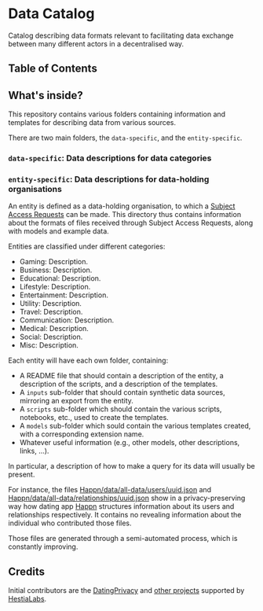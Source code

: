 # Data Catalog

Catalog describing data formats relevant to facilitating data exchange between many different actors in a decentralised way.

## Table of Contents



## What's inside?

This repository contains various folders containing information and templates for describing data from various sources.

There are two main folders, the `data-specific`, and the `entity-specific`.

### `data-specific`: Data descriptions for data categories

### `entity-specific`: Data descriptions for data-holding organisations

An entity is defined as a data-holding organisation, to which a [Subject Access Requests](https://wiki.personaldata.io/wiki/Subject_Access_Request) can be made. This directory thus contains information about the formats of files received through Subject Access Requests, along with models and example data.

Entities are classified under different categories:
* Gaming: Description.
* Business: Description.
* Educational: Description.
* Lifestyle: Description.
* Entertainment: Description.
* Utility: Description.
* Travel: Description.
* Communication: Description.
* Medical: Description.
* Social: Description.
* Misc: Description.

Each entity will have each own folder, containing:
* A README file that should contain a description of the entity, a description of the scripts, and a description of the templates.
* A `inputs` sub-folder that should contain synthetic data sources, mirroring an export from the entity.
* A `scripts` sub-folder which should contain the various scripts, notebooks, etc., used to create the templates.
* A `models` sub-folder which sould contain the various templates created, with a corresponding extension name.
* Whatever useful information (e.g., other models, other descriptions, links, ...).

In particular, a description of how to make a query for its data will usually be present.

For instance, the files [Happn/data/all-data/users/uuid.json](https://github.com/hestiaAI/data-catalog/blob/main/SAR/Happn/data/all-data/users/uuid.json) and [Happn/data/all-data/relationships/uuid.json](https://github.com/hestiaAI/data-catalog/blob/main/SAR/Happn/data/all-data/relationships/uuid.json) show in a privacy-preserving way how dating app [Happn](https://www.happn.com/en/) structures information about its users and relationships respectively. It contains no revealing information about the individual who contributed those files.

Those files are generated through a semi-automated process, which is constantly improving. 

## Credits

Initial contributors are the [DatingPrivacy](https://dating-privacy.hestialabs.org/en/) and [other projects](https://hestialabs.org/en/projects/) supported by [HestiaLabs](https://hestialabs.org).
